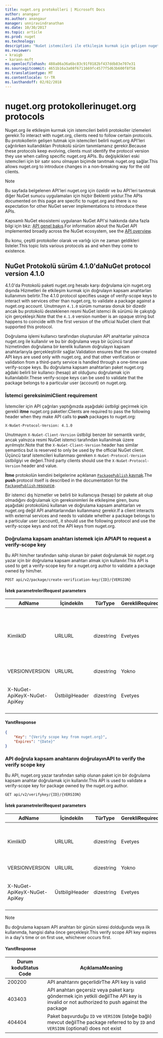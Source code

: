 ```yaml
---
title: nuget.org protokolleri | Microsoft Docs
author: anangaur
ms.author: anangaur
manager: unniravindranathan
ms.date: 10/30/2017
ms.topic: article
ms.prod: nuget
ms.technology: 
description: "NuGet istemcileri ile etkileşim kurmak için gelişen nuget.org protokoller."
ms.reviewer:
- kraigb
- karann-msft
ms.openlocfilehash: 488a86a36a6bc83c91f0182bf437ddb83e707e31
ms.sourcegitcommit: 4651b16a3a08f6711669fc4577f5d63b600f8f58
ms.translationtype: MT
ms.contentlocale: tr-TR
ms.lasthandoff: 02/02/2018
---
```

# <a name="nugetorg-protocols"></a><span data-ttu-id="b6071-103">nuget.org protokolleri</span><span class="sxs-lookup"><span data-stu-id="b6071-103">nuget.org protocols</span></span>

<span data-ttu-id="b6071-104">Nuget.org ile etkileşim kurmak için istemcileri belirli protokoller izlemeleri gerekir.</span><span class="sxs-lookup"><span data-stu-id="b6071-104">To interact with nuget.org, clients need to follow certain protocols.</span></span> <span data-ttu-id="b6071-105">Bu protokollerin gelişen tutmak için istemcileri belirli nuget.org API'leri çağrılırken kullandıkları Protokolü sürüm tanımlamanız gerekir.</span><span class="sxs-lookup"><span data-stu-id="b6071-105">Because these protocols keep evolving, clients must identify the protocol version they use when calling specific nuget.org APIs.</span></span> <span data-ttu-id="b6071-106">Bu değişiklikleri eski istemcileri için bir satır sonu olmayan biçimde tanıtmak nuget.org sağlar.</span><span class="sxs-lookup"><span data-stu-id="b6071-106">This allows nuget.org to introduce changes in a non-breaking way for the old clients.</span></span>

> [!Note]
> <span data-ttu-id="b6071-107">Bu sayfada belgelenen API'leri nuget.org için özeldir ve bu API'leri tanıtmak diğer NuGet sunucu uygulamaları için hiçbir Beklenti yoktur.</span><span class="sxs-lookup"><span data-stu-id="b6071-107">The APIs documented on this page are specific to nuget.org and there is no expectation for other NuGet server implementations to introduce these APIs.</span></span> 

<span data-ttu-id="b6071-108">Kapsamlı NuGet ekosistemi uygulanan NuGet API'si hakkında daha fazla bilgi için bkz: [API genel bakış](overview.md).</span><span class="sxs-lookup"><span data-stu-id="b6071-108">For information about the NuGet API implemented broadly across the NuGet ecosystem, see the [API overview](overview.md).</span></span>

<span data-ttu-id="b6071-109">Bu konu, çeşitli protokoller olarak ve varlığı için ne zaman geldikleri listeler.</span><span class="sxs-lookup"><span data-stu-id="b6071-109">This topic lists various protocols as and when they come to existence.</span></span>

## <a name="nuget-protocol-version-410"></a><span data-ttu-id="b6071-110">NuGet Protokolü sürüm 4.1.0'da</span><span class="sxs-lookup"><span data-stu-id="b6071-110">NuGet protocol version 4.1.0</span></span>

<span data-ttu-id="b6071-111">4.1.0'da Protokolü paketi nuget.org hesabı karşı doğrulama için nuget.org dışında Hizmetleri ile etkileşim kurmak için doğrulayın kapsam anahtarları kullanımını belirtir.</span><span class="sxs-lookup"><span data-stu-id="b6071-111">The 4.1.0 protocol specifies usage of verify-scope keys to interact with services other than nuget.org, to validate a package against a nuget.org account.</span></span> <span data-ttu-id="b6071-112">Unutmayın `4.1.0` sürüm numarası donuk bir dizedir ancak bu protokolü desteklenen resmi NuGet istemci ilk sürümü ile çakıştığı için gerçekleşir.</span><span class="sxs-lookup"><span data-stu-id="b6071-112">Note that the `4.1.0` version number is an opaque string but happens to coincide with the first version of the official NuGet client that supported this protocol.</span></span>

<span data-ttu-id="b6071-113">Doğrulama işlemi kullanıcı tarafından oluşturulan API anahtarlar yalnızca nuget.org ile kullanılır ve bu bir doğrulama veya bir üçüncü taraf hizmetinden doğrulama bir kerelik kullanım doğrulayın kapsam anahtarlarıyla gerçekleştirilir sağlar.</span><span class="sxs-lookup"><span data-stu-id="b6071-113">Validation ensures that the user-created API keys are used only with nuget.org, and that other verification or validation from a third-party service is handled through a one-time use verify-scope keys.</span></span> <span data-ttu-id="b6071-114">Bu doğrulama kapsam anahtarları paket nuget.org ağdaki belirli bir kullanıcı (hesap) ait olduğunu doğrulamak için kullanılabilir.</span><span class="sxs-lookup"><span data-stu-id="b6071-114">These verify-scope keys can be used to validate that the package belongs to a particular user (account) on nuget.org.</span></span>

### <a name="client-requirement"></a><span data-ttu-id="b6071-115">İstemci gereksinimi</span><span class="sxs-lookup"><span data-stu-id="b6071-115">Client requirement</span></span>

<span data-ttu-id="b6071-116">İstemciler için API çağrıları yaptığınızda aşağıdaki üstbilgi geçirmek için gerekli **itme** nuget.org paketler:</span><span class="sxs-lookup"><span data-stu-id="b6071-116">Clients are required to pass the following header when they make API calls to **push** packages to nuget.org:</span></span>

    X-NuGet-Protocol-Version: 4.1.0

<span data-ttu-id="b6071-117">Unutmayın `X-NuGet-Client-Version` üstbilgi benzer bir semantik vardır, ancak yalnızca resmi NuGet istemci tarafından kullanılmak üzere ayrılmıştır.</span><span class="sxs-lookup"><span data-stu-id="b6071-117">Note that the `X-NuGet-Client-Version` header has similar semantics but is reserved to only be used by the official NuGet client.</span></span> <span data-ttu-id="b6071-118">Üçüncü taraf istemcileri kullanması gereken `X-NuGet-Protocol-Version` üstbilgiyi ve değeri.</span><span class="sxs-lookup"><span data-stu-id="b6071-118">Third party clients should use the `X-NuGet-Protocol-Version` header and value.</span></span>

<span data-ttu-id="b6071-119">**İtme** protokolün kendini belgelerine açıklanan [ `PackagePublish` kaynak](package-publish-resource.md).</span><span class="sxs-lookup"><span data-stu-id="b6071-119">The **push** protocol itself is described in the documentation for the [`PackagePublish` resource](package-publish-resource.md).</span></span>

<span data-ttu-id="b6071-120">Bir istemci dış hizmetler ve belirli bir kullanıcıya (hesap) bir pakete ait olup olmadığını doğrulamak için gereksinimleri ile etkileşime giren, bunu aşağıdaki protokolünü kullanan ve doğrulama kapsam anahtarları ve nuget.org değil API anahtarlarından kullanmanız gerekir.</span><span class="sxs-lookup"><span data-stu-id="b6071-120">If a client interacts with external services and needs to validate whether a package belongs to a particular user (account), it should use the following protocol and use the verify-scope keys and not the API keys from nuget.org.</span></span>

### <a name="api-to-request-a-verify-scope-key"></a><span data-ttu-id="b6071-121">Doğrulama kapsam anahtarı istemek için API</span><span class="sxs-lookup"><span data-stu-id="b6071-121">API to request a verify-scope key</span></span>

<span data-ttu-id="b6071-122">Bu API him/her tarafından sahip olunan bir paket doğrulamak bir nuget.org yazar için bir doğrulama kapsam anahtarı almak için kullanılır.</span><span class="sxs-lookup"><span data-stu-id="b6071-122">This API is used to get a verify-scope key for a nuget.org author to validate a package owned by him/her.</span></span>

    POST api/v2/package/create-verification-key/{ID}/{VERSION}

#### <a name="request-parameters"></a><span data-ttu-id="b6071-123">İstek parametreleri</span><span class="sxs-lookup"><span data-stu-id="b6071-123">Request parameters</span></span>

<span data-ttu-id="b6071-124">Ad</span><span class="sxs-lookup"><span data-stu-id="b6071-124">Name</span></span>           | <span data-ttu-id="b6071-125">İçindeki</span><span class="sxs-lookup"><span data-stu-id="b6071-125">In</span></span>     | <span data-ttu-id="b6071-126">Tür</span><span class="sxs-lookup"><span data-stu-id="b6071-126">Type</span></span>   | <span data-ttu-id="b6071-127">Gerekli</span><span class="sxs-lookup"><span data-stu-id="b6071-127">Required</span></span> | <span data-ttu-id="b6071-128">Notlar</span><span class="sxs-lookup"><span data-stu-id="b6071-128">Notes</span></span>
-------------- | ------ | ------ | -------- | -----
<span data-ttu-id="b6071-129">Kimlik</span><span class="sxs-lookup"><span data-stu-id="b6071-129">ID</span></span>             | <span data-ttu-id="b6071-130">URL</span><span class="sxs-lookup"><span data-stu-id="b6071-130">URL</span></span>    | <span data-ttu-id="b6071-131">dize</span><span class="sxs-lookup"><span data-stu-id="b6071-131">string</span></span> | <span data-ttu-id="b6071-132">Evet</span><span class="sxs-lookup"><span data-stu-id="b6071-132">yes</span></span>      | <span data-ttu-id="b6071-133">Doğrulama kapsam anahtarı istenen paket identidier</span><span class="sxs-lookup"><span data-stu-id="b6071-133">The package identidier for which the verify scope key is requested</span></span>
<span data-ttu-id="b6071-134">VERSION</span><span class="sxs-lookup"><span data-stu-id="b6071-134">VERSION</span></span>        | <span data-ttu-id="b6071-135">URL</span><span class="sxs-lookup"><span data-stu-id="b6071-135">URL</span></span>    | <span data-ttu-id="b6071-136">dize</span><span class="sxs-lookup"><span data-stu-id="b6071-136">string</span></span> | <span data-ttu-id="b6071-137">Yok</span><span class="sxs-lookup"><span data-stu-id="b6071-137">no</span></span>       | <span data-ttu-id="b6071-138">Paket sürümü</span><span class="sxs-lookup"><span data-stu-id="b6071-138">The package version</span></span>
<span data-ttu-id="b6071-139">X-NuGet-ApiKey</span><span class="sxs-lookup"><span data-stu-id="b6071-139">X-NuGet-ApiKey</span></span> | <span data-ttu-id="b6071-140">Üstbilgi</span><span class="sxs-lookup"><span data-stu-id="b6071-140">Header</span></span> | <span data-ttu-id="b6071-141">dize</span><span class="sxs-lookup"><span data-stu-id="b6071-141">string</span></span> | <span data-ttu-id="b6071-142">Evet</span><span class="sxs-lookup"><span data-stu-id="b6071-142">yes</span></span>      | <span data-ttu-id="b6071-143">Örneğin, `X-NuGet-ApiKey: {USER_API_KEY}`</span><span class="sxs-lookup"><span data-stu-id="b6071-143">For example, `X-NuGet-ApiKey: {USER_API_KEY}`</span></span>

#### <a name="response"></a><span data-ttu-id="b6071-144">Yanıt</span><span class="sxs-lookup"><span data-stu-id="b6071-144">Response</span></span>

```json
{
    "Key": "{Verify scope key from nuget.org}",
    "Expires": "{Date}"
}
```

### <a name="api-to-verify-the-verify-scope-key"></a><span data-ttu-id="b6071-145">API doğrula kapsam anahtarını doğrulayın</span><span class="sxs-lookup"><span data-stu-id="b6071-145">API to verify the verify scope key</span></span>

<span data-ttu-id="b6071-146">Bu API, nuget.org yazar tarafından sahip olunan paket için bir doğrulama kapsam anahtar doğrulamak için kullanılır.</span><span class="sxs-lookup"><span data-stu-id="b6071-146">This API is used to validate a verify-scope key for package owned by the nuget.org author.</span></span>

    GET api/v2/verifykey/{ID}/{VERSION}

#### <a name="request-parameters"></a><span data-ttu-id="b6071-147">İstek parametreleri</span><span class="sxs-lookup"><span data-stu-id="b6071-147">Request parameters</span></span>

<span data-ttu-id="b6071-148">Ad</span><span class="sxs-lookup"><span data-stu-id="b6071-148">Name</span></span>           | <span data-ttu-id="b6071-149">İçindeki</span><span class="sxs-lookup"><span data-stu-id="b6071-149">In</span></span>     | <span data-ttu-id="b6071-150">Tür</span><span class="sxs-lookup"><span data-stu-id="b6071-150">Type</span></span>   | <span data-ttu-id="b6071-151">Gerekli</span><span class="sxs-lookup"><span data-stu-id="b6071-151">Required</span></span> | <span data-ttu-id="b6071-152">Notlar</span><span class="sxs-lookup"><span data-stu-id="b6071-152">Notes</span></span>
-------------  | ------ | ------ | -------- | -----
<span data-ttu-id="b6071-153">Kimlik</span><span class="sxs-lookup"><span data-stu-id="b6071-153">ID</span></span>             | <span data-ttu-id="b6071-154">URL</span><span class="sxs-lookup"><span data-stu-id="b6071-154">URL</span></span>    | <span data-ttu-id="b6071-155">dize</span><span class="sxs-lookup"><span data-stu-id="b6071-155">string</span></span> | <span data-ttu-id="b6071-156">Evet</span><span class="sxs-lookup"><span data-stu-id="b6071-156">yes</span></span>      | <span data-ttu-id="b6071-157">Doğrulama kapsam anahtarı istenen paket tanımlayıcısı</span><span class="sxs-lookup"><span data-stu-id="b6071-157">The package identifier for which the verify scope key is requested</span></span>
<span data-ttu-id="b6071-158">VERSION</span><span class="sxs-lookup"><span data-stu-id="b6071-158">VERSION</span></span>        | <span data-ttu-id="b6071-159">URL</span><span class="sxs-lookup"><span data-stu-id="b6071-159">URL</span></span>    | <span data-ttu-id="b6071-160">dize</span><span class="sxs-lookup"><span data-stu-id="b6071-160">string</span></span> | <span data-ttu-id="b6071-161">Yok</span><span class="sxs-lookup"><span data-stu-id="b6071-161">no</span></span>       | <span data-ttu-id="b6071-162">Paket sürümü</span><span class="sxs-lookup"><span data-stu-id="b6071-162">The package version</span></span>
<span data-ttu-id="b6071-163">X-NuGet-ApiKey</span><span class="sxs-lookup"><span data-stu-id="b6071-163">X-NuGet-ApiKey</span></span> | <span data-ttu-id="b6071-164">Üstbilgi</span><span class="sxs-lookup"><span data-stu-id="b6071-164">Header</span></span> | <span data-ttu-id="b6071-165">dize</span><span class="sxs-lookup"><span data-stu-id="b6071-165">string</span></span> | <span data-ttu-id="b6071-166">Evet</span><span class="sxs-lookup"><span data-stu-id="b6071-166">yes</span></span>      | <span data-ttu-id="b6071-167">Örneğin, `X-NuGet-ApiKey: {VERIFY_SCOPE_KEY}`</span><span class="sxs-lookup"><span data-stu-id="b6071-167">For example, `X-NuGet-ApiKey: {VERIFY_SCOPE_KEY}`</span></span>

> [!Note]
> <span data-ttu-id="b6071-168">Bu doğrulama kapsam API anahtarı bir günün süresi dolduğunda veya ilk kullanımda, hangisi daha önce gerçekleşir.</span><span class="sxs-lookup"><span data-stu-id="b6071-168">This verify scope API key expires in a day's time or on first use, whichever occurs first.</span></span>

#### <a name="response"></a><span data-ttu-id="b6071-169">Yanıt</span><span class="sxs-lookup"><span data-stu-id="b6071-169">Response</span></span>

<span data-ttu-id="b6071-170">Durum kodu</span><span class="sxs-lookup"><span data-stu-id="b6071-170">Status Code</span></span> | <span data-ttu-id="b6071-171">Açıklama</span><span class="sxs-lookup"><span data-stu-id="b6071-171">Meaning</span></span>
----------- | -------
<span data-ttu-id="b6071-172">200</span><span class="sxs-lookup"><span data-stu-id="b6071-172">200</span></span>         | <span data-ttu-id="b6071-173">API anahtarını geçerlidir</span><span class="sxs-lookup"><span data-stu-id="b6071-173">The API key is valid</span></span>
<span data-ttu-id="b6071-174">403</span><span class="sxs-lookup"><span data-stu-id="b6071-174">403</span></span>         | <span data-ttu-id="b6071-175">API anahtarı geçersiz veya paket karşı göndermek için yetkili değil</span><span class="sxs-lookup"><span data-stu-id="b6071-175">The API key is invalid or not authorized to push against the package</span></span>
<span data-ttu-id="b6071-176">404</span><span class="sxs-lookup"><span data-stu-id="b6071-176">404</span></span>         | <span data-ttu-id="b6071-177">Paket başvurduğu `ID` ve `VERSION` (isteğe bağlı) mevcut değil</span><span class="sxs-lookup"><span data-stu-id="b6071-177">The package referred to by `ID` and `VERSION` (optional) does not exist</span></span>
